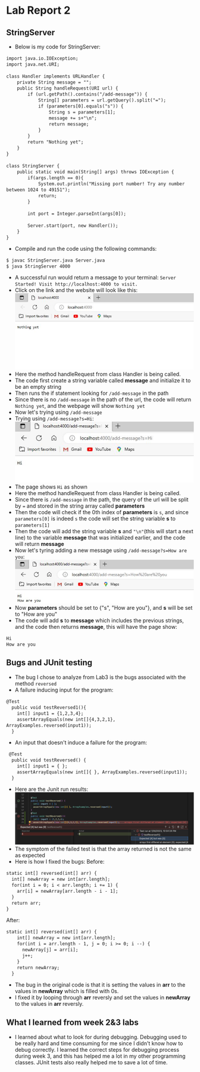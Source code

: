 # Lab Report 2
## StringServer
* Below is my code for StringServer:
```
import java.io.IOException;
import java.net.URI;

class Handler implements URLHandler {
    private String message = "";
    public String handleRequest(URI url) {
        if (url.getPath().contains("/add-message")) {
            String[] parameters = url.getQuery().split("=");
            if (parameters[0].equals("s")) {
                String s = parameters[1];
                message += s+"\n";
                return message;
            }
        }
        return "Nothing yet";
    }
}

class StringServer {
    public static void main(String[] args) throws IOException {
        if(args.length == 0){
            System.out.println("Missing port number! Try any number between 1024 to 49151");
            return;
        }

        int port = Integer.parseInt(args[0]);

        Server.start(port, new Handler());
    }
}
```
* Compile and run the code using the following commands:
```
$ javac StringServer.java Server.java
$ java StringServer 4000
```
* A successful run would return a message to your terminal: `Server Started! Visit http://localhost:4000 to visit.`
* Click on the link and the website will look like this:![Image](StringServer1.JPG)
* Here the method handleRequest from class Handler is being called.
* The code first create a string variable called **message** and initialize it to be an empty string
* Then runs the if statement looking for ```/add-message``` in the path
* Since there is no ```/add-message``` in the path of the url, the code will return ```Nothing yet```, and the webpage will show ```Nothing yet```
* Now let's trying using ```/add-message```
* Trying using ```/add-message?s=Hi```: ![Image](StringServer2.JPG)
* The page shows ```Hi``` as shown
* Here the method handleRequest from class Handler is being called.
* Since there is ```/add-message``` in the path, the query of the url will be split by ```=``` and stored in the string array called **parameters**
* Then the code will check if the 0th index of **parameters** is ```s```, and since ```parameters[0]``` is indeed ```s``` the code will set the string variable **s** to ```parameters[1]```
* Then the code will add the string variable **s** and ```"\n"```(this will start a next line) to the variable **message** that was initialized earlier, and the code will return **message**
* Now let's tyring adding a new message using ```/add-message?s=How are you```: ![Image](StringServer3.JPG)
* Now **parameters** should be set to {"s", "How are you"}, and **s** will be set to "How are you"
* The code will add **s** to **message** which includes the previous strings, and the code then returns **message**, this will have the page show:
```
Hi
How are you
```
## Bugs and JUnit testing 
* The bug I chose to analyze from Lab3 is the bugs associated with the method ```reversed```
* A failure inducing input for the program:
```
@Test
  public void testReversed1(){
    int[] input1 = {1,2,3,4};
    assertArrayEquals(new int[]{4,3,2,1}, ArrayExamples.reversed(input1));
  }

```
* An input that doesn't induce a failure for the program:
```
 @Test
  public void testReversed() {
    int[] input1 = { };
    assertArrayEquals(new int[]{ }, ArrayExamples.reversed(input1));
  }
```
* Here are the Junit run results: ![Image](Bug1.JPG)
* The symptom of the failed test is that the array returned is not the same as expected
* Here is how I fixed the bugs:
Before:
```
static int[] reversed(int[] arr) {
  int[] newArray = new int[arr.length];
  for(int i = 0; i < arr.length; i += 1) {
    arr[i] = newArray[arr.length - i - 1];
  }
  return arr;
}
```
After:
```
static int[] reversed(int[] arr) {
    int[] newArray = new int[arr.length];
    for(int i = arr.length - 1, j = 0; i >= 0; i --) {
      newArray[j] = arr[i];
      j++;
    }
    return newArray;
  }
```
* The bug in the original code is that it is setting the values in **arr** to the values in **newArray** which is filled with 0s.
* I fixed it by looping through **arr** reversly and set the values in **newArray** to the values in **arr** reversly.
## What I learned from week 2&3 labs
* I learned about what to look for during debugging. Debugging used to be really hard and time consuming for me since I didn't know how to debug correctly. I learned the correct steps for debugging process during week 3, and this has helped me a lot in my other programming classes. JUnit tests also really helped me to save a lot of time.

